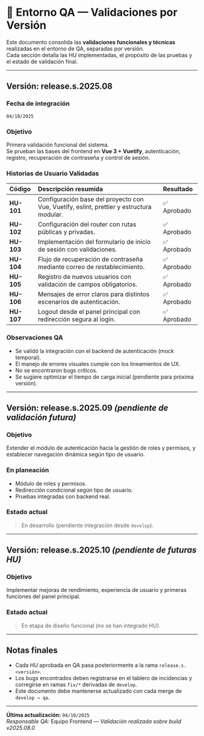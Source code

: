 # 🧪 Entorno QA — Validaciones por Versión

Este documento consolida las **validaciones funcionales y técnicas** realizadas en el entorno de QA, separadas por versión.  
Cada sección detalla las HU implementadas, el propósito de las pruebas y el estado de validación final.

---

## Versión: release.s.2025.08

### Fecha de integración

`04/10/2025`

### Objetivo

Primera validación funcional del sistema.  
Se prueban las bases del frontend en **Vue 3 + Vuetify**, autenticación, registro, recuperación de contraseña y control de sesión.

### Historias de Usuario Validadas

| Código     | Descripción resumida                                                                     | Resultado   |
| :--------- | :--------------------------------------------------------------------------------------- | :---------- |
| **HU-101** | Configuración base del proyecto con Vue, Vuetify, eslint, prettier y estructura modular. | ✅ Aprobado |
| **HU-102** | Configuración del router con rutas públicas y privadas.                                  | ✅ Aprobado |
| **HU-103** | Implementación del formulario de inicio de sesión con validaciones.                      | ✅ Aprobado |
| **HU-104** | Flujo de recuperación de contraseña mediante correo de restablecimiento.                 | ✅ Aprobado |
| **HU-105** | Registro de nuevos usuarios con validación de campos obligatorios.                       | ✅ Aprobado |
| **HU-106** | Mensajes de error claros para distintos escenarios de autenticación.                     | ✅ Aprobado |
| **HU-107** | Logout desde el panel principal con redirección segura al login.                         | ✅ Aprobado |

### Observaciones QA

- Se validó la integración con el backend de autenticación (mock temporal).
- El manejo de errores visuales cumple con los lineamientos de UX.
- No se encontraron bugs críticos.
- Se sugiere optimizar el tiempo de carga inicial (pendiente para próxima versión).

---

## Versión: release.s.2025.09 _(pendiente de validación futura)_

### Objetivo

Extender el módulo de autenticación hacia la gestión de roles y permisos, y establecer navegación dinámica según tipo de usuario.

### En planeación

- Módulo de roles y permisos.
- Redirección condicional según tipo de usuario.
- Pruebas integradas con backend real.

### Estado actual

> En desarrollo (pendiente integración desde `develop`).

---

## Versión: release.s.2025.10 _(pendiente de futuras HU)_

### Objetivo

Implementar mejoras de rendimiento, experiencia de usuario y primeras funciones del panel principal.

### Estado actual

> En etapa de diseño funcional (no se han integrado HU).

---

## Notas finales

- Cada HU aprobada en QA pasa posteriormente a la rama `release.s.<versión>`.
- Los bugs encontrados deben registrarse en el tablero de incidencias y corregirse en ramas `fix/*` derivadas de `develop`.
- Este documento debe mantenerse actualizado con cada merge de `develop → qa`.

---

**Última actualización:** `04/10/2025`  
_Responsable QA:_ Equipo Frontend — _Validación realizada sobre build v2025.08.0_
